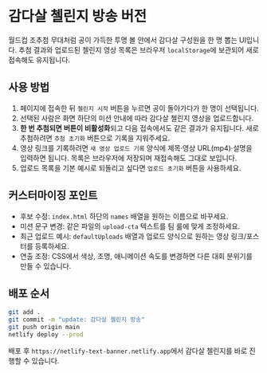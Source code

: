 # 감다살 첼린지 방송 버전

월드컵 조추첨 무대처럼 공이 가득한 투명 볼 안에서 감다살 구성원을 한 명 뽑는 UI입니다. 추첨 결과와 업로드된 첼린지 영상 목록은 브라우저 `localStorage`에 보관되어 새로 접속해도 유지됩니다.

## 사용 방법
1. 페이지에 접속한 뒤 `첼린지 시작` 버튼을 누르면 공이 돌아가다가 한 명이 선택됩니다.
2. 선택된 사람은 화면 하단의 미션 안내에 따라 감다살 첼린지 영상을 업로드합니다.
3. **한 번 추첨되면 버튼이 비활성화**되고 다음 접속에서도 같은 결과가 유지됩니다. 새로 추첨하려면 `추첨 초기화` 버튼으로 기록을 지워주세요.
4. 영상 링크를 기록하려면 `새 영상 업로드 기록` 양식에 제목·영상 URL(mp4)·설명을 입력하면 됩니다. 목록은 브라우저에 저장되며 재접속해도 그대로 보입니다.
5. 업로드 목록을 기본 예시로 되돌리고 싶다면 `업로드 초기화` 버튼을 사용하세요.

## 커스터마이징 포인트
- 후보 수정: `index.html` 하단의 `names` 배열을 원하는 이름으로 바꾸세요.
- 미션 문구 변경: 같은 파일의 `upload-cta` 텍스트를 팀 룰에 맞게 조정하세요.
- 최근 업로드 예시: `defaultUploads` 배열과 업로드 양식으로 원하는 영상 링크/포스터를 등록하세요.
- 연출 조정: CSS에서 색상, 조명, 애니메이션 속도를 변경하면 다른 대회 분위기를 만들 수 있습니다.

## 배포 순서
```bash
git add .
git commit -m "update: 감다살 첼린지 방송"
git push origin main
netlify deploy --prod
```

배포 후 `https://netlify-text-banner.netlify.app`에서 감다살 첼린지를 바로 진행할 수 있습니다.
